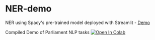 # NER-demo

NER using Spacy's pre-trained model deployed with Streamlit - [Demo](https://share.streamlit.io/nus-cs3244-ml-singapore-7/ner-demo/app.py)

Compiled Demo of Parliament NLP tasks [![Open In Colab](https://colab.research.google.com/assets/colab-badge.svg)](https://colab.research.google.com/github/nus-cs3244-ml-singapore-7/NER-demo/blob/master/Parliament_Hansard_NLP_CS3244.ipynb) 
